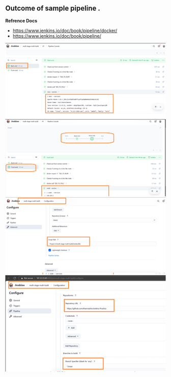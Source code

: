 ## Outcome of sample pipeline .

**Refrence Docs**

- https://www.jenkins.io/doc/book/pipeline/docker/
- https://www.jenkins.io/doc/book/pipeline/ 

![](images/Output-1.png "Output-1")
![](images/Output-2.png "Output-2")
![](images/config-1.png "config-1")
![](images/Config-2.png "config-2")